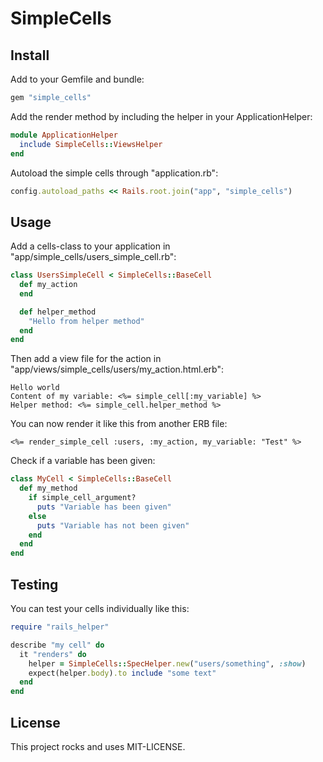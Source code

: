 # SimpleCells

## Install

Add to your Gemfile and bundle:
```ruby
gem "simple_cells"
```

Add the render method by including the helper in your ApplicationHelper:
```ruby
module ApplicationHelper
  include SimpleCells::ViewsHelper
end
```

Autoload the simple cells through "application.rb":
```ruby
config.autoload_paths << Rails.root.join("app", "simple_cells")
```

## Usage

Add a cells-class to your application in "app/simple_cells/users_simple_cell.rb":
```ruby
class UsersSimpleCell < SimpleCells::BaseCell
  def my_action
  end

  def helper_method
    "Hello from helper method"
  end
end
```

Then add a view file for the action in "app/views/simple_cells/users/my_action.html.erb":
```erb
Hello world
Content of my variable: <%= simple_cell[:my_variable] %>
Helper method: <%= simple_cell.helper_method %>
```

You can now render it like this from another ERB file:
```erb
<%= render_simple_cell :users, :my_action, my_variable: "Test" %>
```

Check if a variable has been given:
```ruby
class MyCell < SimpleCells::BaseCell
  def my_method
    if simple_cell_argument?
      puts "Variable has been given"
    else
      puts "Variable has not been given"
    end
  end
end
```

## Testing

You can test your cells individually like this:

```ruby
require "rails_helper"

describe "my cell" do
  it "renders" do
    helper = SimpleCells::SpecHelper.new("users/something", :show)
    expect(helper.body).to include "some text"
  end
end
```

## License

This project rocks and uses MIT-LICENSE.
